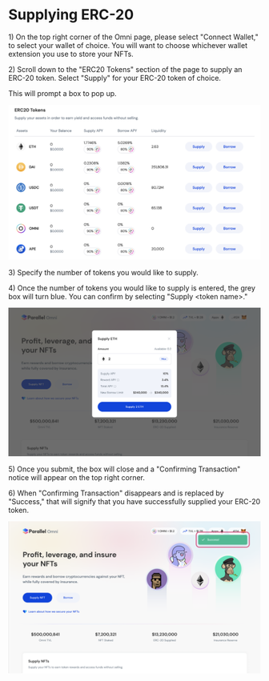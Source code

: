 # Supplying ERC-20

1\) On the top right corner of the Omni page, please select "Connect Wallet," to select your wallet of choice. You will want to choose whichever wallet extension you use to store your NFTs.

2\) Scroll down to the "ERC20 Tokens" section of the page to supply an ERC-20 token. Select "Supply" for your ERC-20 token of choice.

This will prompt a box to pop up.

![](<../../.gitbook/assets/image (154).png>)

3\) Specify the number of tokens you would like to supply.

4\) Once the number of tokens you would like to supply is entered, the grey box will turn blue. You can confirm by selecting "Supply \<token name>."

![](<../../.gitbook/assets/image (160).png>)

5\) Once you submit, the box will close and a "Confirming Transaction" notice will appear on the top right corner.

6\) When "Confirming Transaction" disappears and is replaced by "Success," that will signify that you have successfully supplied your ERC-20 token.

![](<../../.gitbook/assets/image (125).png>)

